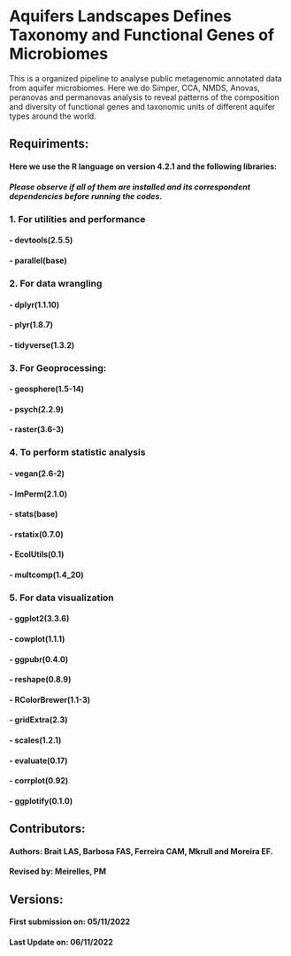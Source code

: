 # Aquifers Landscapes Defines Taxonomy and Functional Genes of Microbiomes 

This is a organized pipeline to analyse public metagenomic annotated data from aquifer microbiomes. Here we do Simper, CCA, NMDS, Anovas, peranovas and permanovas analysis to reveal patterns of the composition and diversity of functional genes and taxonomic units of different aquifer types around the world.

## Requiriments:
#### Here we use the R language on version 4.2.1 and the following libraries:
##### Please observe if all of them are installed and its correspondent dependencies before running the codes.

### 1. For utilities and performance
#### **- devtools(2.5.5)**
#### **- parallel(base)**

### 2. For data wrangling
#### **- dplyr(1.1.10)**
#### **- plyr(1.8.7)**
#### **- tidyverse(1.3.2)**

### 3. For Geoprocessing:
#### **- geosphere(1.5-14)**
#### **- psych(2.2.9)**
#### **- raster(3.6-3)**

### 4. To perform statistic analysis
#### **- vegan(2.6-2)** 
#### **- lmPerm(2.1.0)**
#### **- stats(base)** 
#### **- rstatix(0.7.0)** 
#### **- EcolUtils(0.1)**
#### **- multcomp(1.4_20)** 

### 5. For data visualization
#### **- ggplot2(3.3.6)** 
#### **- cowplot(1.1.1)** 
#### **- ggpubr(0.4.0)** 
#### **- reshape(0.8.9)**
#### **- RColorBrewer(1.1-3)**
#### **- gridExtra(2.3)**
#### **- scales(1.2.1)**
#### **- evaluate(0.17)**
#### **- corrplot(0.92)**
#### **- ggplotify(0.1.0)**

## Contributors:
#### **Authors:** Brait LAS, Barbosa FAS, Ferreira CAM, Mkrull and Moreira EF.
#### **Revised by:** Meirelles, PM

## Versions:
#### First submission on: 05/11/2022
#### Last Update on: 06/11/2022
